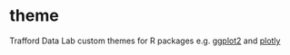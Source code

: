 # theme

Trafford Data Lab custom themes for R packages e.g. [ggplot2](http://ggplot2.tidyverse.org/) and [plotly](https://plot.ly/r/)
